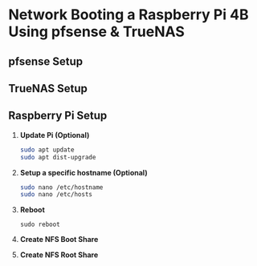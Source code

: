 # Network Booting a Raspberry Pi 4B Using pfsense & TrueNAS

## pfsense Setup

## TrueNAS Setup

## Raspberry Pi Setup

1. **Update Pi (Optional)**

    ```bash
    sudo apt update
    sudo apt dist-upgrade
    ```

2. **Setup a specific hostname (Optional)**

    ```bash
    sudo nano /etc/hostname
    sudo nano /etc/hosts
    ```

3. **Reboot**

    `sudo reboot`

4. **Create NFS Boot Share**



5. **Create NFS Root Share**
